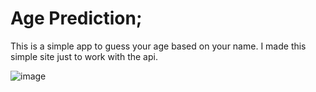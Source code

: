 # Age Prediction;

This is a simple app to guess your age based on your name. I made this simple site just to work with the api.

![image](https://user-images.githubusercontent.com/74311184/151673006-54d2899b-6a28-4565-8d9b-cb933dd3487b.png)
